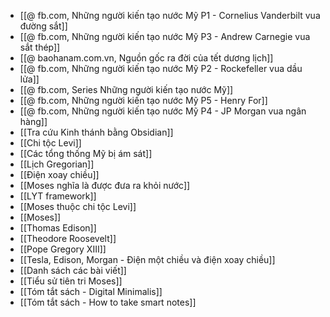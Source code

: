 - [[@ fb.com, Những người kiến tạo nước Mỹ P1 - Cornelius Vanderbilt vua đường sắt]]
- [[@ fb.com, Những người kiến tạo nước Mỹ P3 - Andrew Carnegie vua sắt thép]]
- [[@ baohanam.com.vn, Nguồn gốc ra đời của tết dương lịch]]
- [[@ fb.com, Những người kiến tạo nước Mỹ P2 - Rockefeller vua dầu lửa]]
- [[@ fb.com, Series Những người kiến tạo nước Mỹ]]
- [[@ fb.com, Những người kiến tạo nước Mỹ P5 - Henry For]]
- [[@ fb.com, Những người kiến tạo nước Mỹ P4 - JP Morgan vua ngân hàng]]
- [[Tra cứu Kinh thánh bằng Obsidian]]
- [[Chi tộc Levi]]
- [[Các tổng thống Mỹ bị ám sát]]
- [[Lịch Gregorian]]
- [[Điện xoay chiều]]
- [[Moses nghĩa là được đưa ra khỏi nước]]
- [[LYT framework]]
- [[Moses thuộc chi tộc Levi]]
- [[Moses]]
- [[Thomas Edison]]
- [[Theodore Roosevelt]]
- [[Pope Gregory XIII]]
- [[Tesla, Edison, Morgan - Điện một chiều và điện xoay chiều]]
- [[Danh sách các bài viết]]
- [[Tiểu sử tiên tri Moses]]
- [[Tóm tắt sách - Digital Minimalis]]
- [[Tóm tắt sách - How to take smart notes]]
